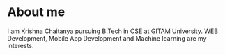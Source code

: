 # About me

I am Krishna Chaitanya pursuing B.Tech in CSE at GITAM University. WEB Development, Mobile App Development and Machine learning are my interests.
